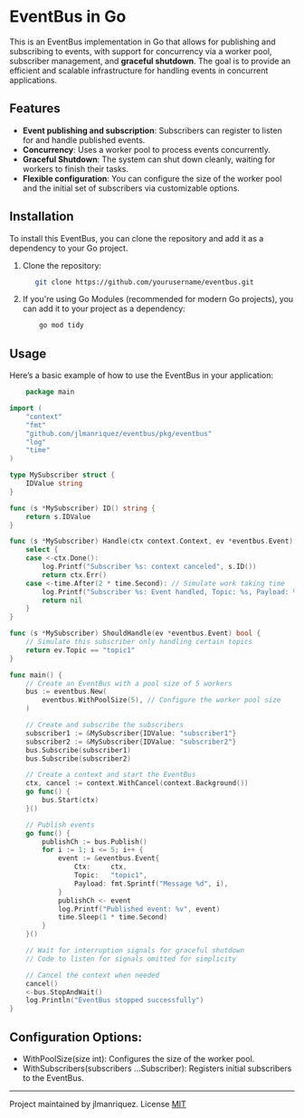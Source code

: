 # EventBus in Go

This is an EventBus implementation in Go that allows for publishing and subscribing to events, with support for concurrency via a worker pool, subscriber management, and **graceful shutdown**. The goal is to provide an efficient and scalable infrastructure for handling events in concurrent applications.

## Features

- **Event publishing and subscription**: Subscribers can register to listen for and handle published events.
- **Concurrency**: Uses a worker pool to process events concurrently.
- **Graceful Shutdown**: The system can shut down cleanly, waiting for workers to finish their tasks.
- **Flexible configuration**: You can configure the size of the worker pool and the initial set of subscribers via customizable options.

## Installation

To install this EventBus, you can clone the repository and add it as a dependency to your Go project.

1. Clone the repository:
    ```bash
       git clone https://github.com/yourusername/eventbus.git
    ```

2. If you're using Go Modules (recommended for modern Go projects), you can add it to your project as a dependency:
    ```bash
        go mod tidy
    ```

## Usage

Here’s a basic example of how to use the EventBus in your application:

```go
    package main

import (
	"context"
	"fmt"
	"github.com/jlmanriquez/eventbus/pkg/eventbus"
	"log"
	"time"
)

type MySubscriber struct {
	IDValue string
}

func (s *MySubscriber) ID() string {
	return s.IDValue
}

func (s *MySubscriber) Handle(ctx context.Context, ev *eventbus.Event) error {
	select {
	case <-ctx.Done():
		log.Printf("Subscriber %s: context canceled", s.ID())
		return ctx.Err()
	case <-time.After(2 * time.Second): // Simulate work taking time
		log.Printf("Subscriber %s: Event handled, Topic: %s, Payload: %v", s.ID(), ev.Topic, ev.Payload)
		return nil
	}
}

func (s *MySubscriber) ShouldHandle(ev *eventbus.Event) bool {
	// Simulate this subscriber only handling certain topics
	return ev.Topic == "topic1"
}

func main() {
	// Create an EventBus with a pool size of 5 workers
	bus := eventbus.New(
		eventbus.WithPoolSize(5), // Configure the worker pool size
	)

	// Create and subscribe the subscribers
	subscriber1 := &MySubscriber{IDValue: "subscriber1"}
	subscriber2 := &MySubscriber{IDValue: "subscriber2"}
	bus.Subscribe(subscriber1)
	bus.Subscribe(subscriber2)

	// Create a context and start the EventBus
	ctx, cancel := context.WithCancel(context.Background())
	go func() {
		bus.Start(ctx)
	}()

	// Publish events
	go func() {
		publishCh := bus.Publish()
		for i := 1; i <= 5; i++ {
			event := &eventbus.Event{
				Ctx:     ctx,
				Topic:   "topic1",
				Payload: fmt.Sprintf("Message %d", i),
			}
			publishCh <- event
			log.Printf("Published event: %v", event)
			time.Sleep(1 * time.Second)
		}
	}()

	// Wait for interruption signals for graceful shutdown
	// Code to listen for signals omitted for simplicity

	// Cancel the context when needed
	cancel()
	<-bus.StopAndWait()
	log.Println("EventBus stopped successfully")
}
```

## Configuration Options:

* WithPoolSize(size int): Configures the size of the worker pool.
* WithSubscribers(subscribers ...Subscriber): Registers initial subscribers to the EventBus.

[//]: # (## Contributing)

[//]: # ()
[//]: # (Contributions are welcome. If you have suggestions, bug fixes, or improvements, feel free to open an issue or submit a pull request.)

---

Project maintained by jlmanriquez. License [MIT](LICENSE)



